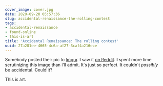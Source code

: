 ```yaml
---
cover_image: cover.jpg
date: 2020-09-20 05:57:36
slug: accidental-renaissance-the-rolling-contest
tags:
- accidental-renaissance
- found-online
- this-is-art
title: 'Accidental Renaissance: The rolling contest'
uuid: 27a281ee-4665-4c6a-af27-3caf4a216ece
---
```


[Imgur]: https://imgur.com/e6BNB31
[on Reddit]: https://www.reddit.com/r/AccidentalRenaissance/comments/ivxfp7/the_rolling_contest/

Somebody posted their pic to [Imgur][]. I saw it [on Reddit][].
I spent more time scrutinizing this image than I'll admit. It's just so perfect.
It couldn't *possibly* be accidental. Could it?

This is art.